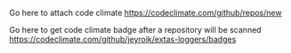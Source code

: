 Go here to attach code climate
https://codeclimate.com/github/repos/new

Go here to get code climate badge after a repository will be scanned
https://codeclimate.com/github/jeyroik/extas-loggers/badges